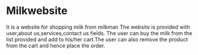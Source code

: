 # Milkwebsite
It is a website for shopping milk from milkman
The website is provided with user,about us,services,contact us fields.
The user can buy the milk from the list provided and add to his/her cart.The user can also remove the product from the cart and hence place the order.
